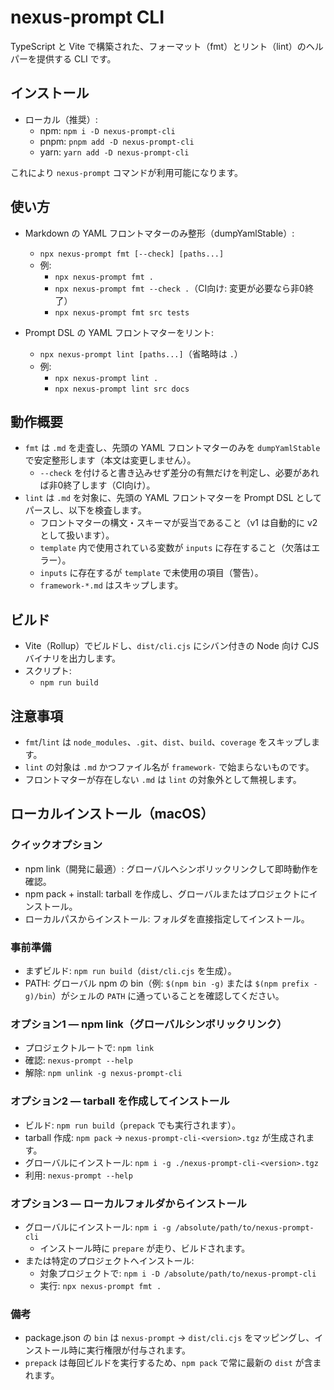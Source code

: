 # nexus-prompt CLI

TypeScript と Vite で構築された、フォーマット（fmt）とリント（lint）のヘルパーを提供する CLI です。

## インストール

- ローカル（推奨）:
  - npm: `npm i -D nexus-prompt-cli`
  - pnpm: `pnpm add -D nexus-prompt-cli`
  - yarn: `yarn add -D nexus-prompt-cli`

これにより `nexus-prompt` コマンドが利用可能になります。

## 使い方

- Markdown の YAML フロントマターのみ整形（dumpYamlStable）:
  - `npx nexus-prompt fmt [--check] [paths...]`
  - 例:
    - `npx nexus-prompt fmt .`
    - `npx nexus-prompt fmt --check .`（CI向け: 変更が必要なら非0終了）
    - `npx nexus-prompt fmt src tests`

- Prompt DSL の YAML フロントマターをリント:
  - `npx nexus-prompt lint [paths...]`（省略時は `.`）
  - 例:
    - `npx nexus-prompt lint .`
    - `npx nexus-prompt lint src docs`

## 動作概要

- `fmt` は `.md` を走査し、先頭の YAML フロントマターのみを `dumpYamlStable` で安定整形します（本文は変更しません）。
  - `--check` を付けると書き込みせず差分の有無だけを判定し、必要があれば非0終了します（CI向け）。
- `lint` は `.md` を対象に、先頭の YAML フロントマターを Prompt DSL としてパースし、以下を検査します。
  - フロントマターの構文・スキーマが妥当であること（v1 は自動的に v2 として扱います）。
  - `template` 内で使用されている変数が `inputs` に存在すること（欠落はエラー）。
  - `inputs` に存在するが `template` で未使用の項目（警告）。
  - `framework-*.md` はスキップします。

## ビルド

- Vite（Rollup）でビルドし、`dist/cli.cjs` にシバン付きの Node 向け CJS バイナリを出力します。
- スクリプト:
  - `npm run build`

## 注意事項

- `fmt`/`lint` は `node_modules`、`.git`、`dist`、`build`、`coverage` をスキップします。
- `lint` の対象は `.md` かつファイル名が `framework-` で始まらないものです。
- フロントマターが存在しない `.md` は `lint` の対象外として無視します。

## ローカルインストール（macOS）

### クイックオプション

- npm link（開発に最適）: グローバルへシンボリックリンクして即時動作を確認。
- npm pack + install: tarball を作成し、グローバルまたはプロジェクトにインストール。
- ローカルパスからインストール: フォルダを直接指定してインストール。

### 事前準備

- まずビルド: `npm run build`（`dist/cli.cjs` を生成）。
- PATH: グローバル npm の bin（例: `$(npm bin -g)` または `$(npm prefix -g)/bin`）がシェルの `PATH` に通っていることを確認してください。

### オプション1 — npm link（グローバルシンボリックリンク）

- プロジェクトルートで: `npm link`
- 確認: `nexus-prompt --help`
- 解除: `npm unlink -g nexus-prompt-cli`

### オプション2 — tarball を作成してインストール

- ビルド: `npm run build`（`prepack` でも実行されます）。
- tarball 作成: `npm pack` → `nexus-prompt-cli-<version>.tgz` が生成されます。
- グローバルにインストール: `npm i -g ./nexus-prompt-cli-<version>.tgz`
- 利用: `nexus-prompt --help`

### オプション3 — ローカルフォルダからインストール

- グローバルにインストール: `npm i -g /absolute/path/to/nexus-prompt-cli`
  - インストール時に `prepare` が走り、ビルドされます。
- または特定のプロジェクトへインストール:
  - 対象プロジェクトで: `npm i -D /absolute/path/to/nexus-prompt-cli`
  - 実行: `npx nexus-prompt fmt .`

### 備考

- package.json の `bin` は `nexus-prompt` → `dist/cli.cjs` をマッピングし、インストール時に実行権限が付与されます。
- `prepack` は毎回ビルドを実行するため、`npm pack` で常に最新の `dist` が含まれます。
